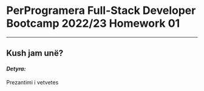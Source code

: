 # PerProgramera Full-Stack Developer Bootcamp 2022/23 Homework 01
---
## Kush jam unë?
#### _Detyra:_

Prezantimi i vetvetes


